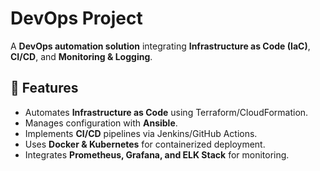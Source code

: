 # DevOps Project

A **DevOps automation solution** integrating **Infrastructure as Code (IaC)**, **CI/CD**, and **Monitoring & Logging**.

## 🚀 Features  
- Automates **Infrastructure as Code** using Terraform/CloudFormation.  
- Manages configuration with **Ansible**.  
- Implements **CI/CD** pipelines via Jenkins/GitHub Actions.  
- Uses **Docker & Kubernetes** for containerized deployment.  
- Integrates **Prometheus, Grafana, and ELK Stack** for monitoring.  
